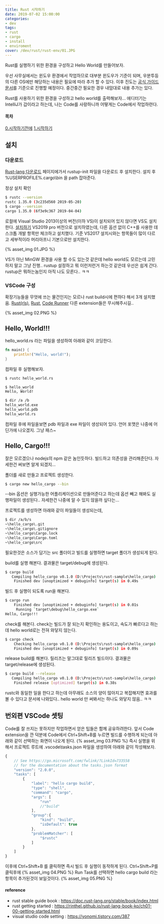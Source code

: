 ```yaml
---
title: Rust 시작하기
date: 2019-07-02 15:00:00
categories:
- dev
tags:
- rust
- cargo
- install
- enviroment
cover: /dev/rust/rust-env/01.JPG
---
```


Rust를 실행하기 위한 환경을 구성하고 Hello World를 만들어보자.

<!-- more -->
우선 사무실에서는 윈도우 환경에서 작업하므로 대부분 윈도우가 기준이 되며, 우분투등의 다른 OS에만 해당하는 내용은 필요에 따라 추가 할 수 있다.
이후 진도는 [공식 가이드 문서](https://doc.rust-lang.org/stable/book/index.html)를 기준으로 진행할 예정이다. 중간중간 필요한 경우 내맘대로 내용 추가는 있다.

Rust를 사용하기 위한 환경을 구성하고 hello world를 출력해보자...
에디터기는 IntelliJ가 갑이라고 하는데, 나는 Code를 사랑하니까 어떻게는 Code에서 작업하련다.


#### 목차
[0.시작하기전에](../rust-start/)
[1.시작하기](.)

## 설치

### 다운로드
[Rust-lang 다운로드](https://www.rust-lang.org/tools/install) 페이지에가서 rustup-init 파일을 다운로드 후 설치한다.
설치 후 %USERPROFILE%\.cargo\bin 을 path 잡아준다.

정상 설치 확인
```sh
$ rustc --version
rustc 1.35.0 (3c235d560 2019-05-20)
$ cargo --version
cargo 1.35.0 (6f3e9c367 2019-04-04)
```

로컬에 Visual Studio 2013이상의 버전(이하 VS)이 설치되어 있지 않다면 VS도 설치한다. [설치하기](https://visualstudio.microsoft.com/ko/downloads/)
VS2019 pro 버전으로 설치하였는데, 다른 옵션 없이 C++를 사용한 데스크톱 개발 항목만 체크하고 설치했다.
기준 VS2017 설치시와는 항목들이 많이 다르고 세부적이라 머리아프니 기본으로만 설치한다.

{% asset_img 01.JPG %}

VS가 아닌 MinGW 환경을 사용 할 수도 있는것 같은데 hello world도 모르는데 고민하지 말고 그냥 진행..
rustup 설정하고 뭐 이런저런거 하는것 같은데 우선은 쉽게 간다. rustup은 뭐하는놈인지 아직 나도 모른다.. ㅋㅋ

### VSCode 구성
확장기능들을 무엇에 쓰는 물건인지는 모르나 rust build시에 편하다 해서 3개 설치했음.
[Rust(rls)](https://marketplace.visualstudio.com/items?itemName=rust-lang.rust), [Rust](https://marketplace.visualstudio.com/items?itemName=kalitaalexey.vscode-rust), [Code Runner](https://marketplace.visualstudio.com/items?itemName=formulahendry.code-runner)
다른 extension들은 무시해주시길..

{% asset_img 02.PNG %}

## Hello, World!!!
hello_world.rs 라는 파일을 생성하여 아래와 같이 코딩한다.
```rust
fn main() {
    println!("Hello, world!");
}
```
컴파일 후 실행해보자.
```sh
$ rustc hello_world.rs

$ hello_world
Hello, World!

$ dir /a /b
hello_world.exe
hello_world.pdb
hello_world.rs
```
컴파일 후에 파일을보면 pdb 파일과 exe 파일이 생성되어 있다.
언어 포맷은 나중에 어딘가에 나오겠지. 그냥 패스~

## Hello, Cargo!!!
잘은 모르겠으나 nodejs의 npm 같은 놈인듯하다. 빌드하고 의존성을 관리해준단다.
자세한건 써보면 알게 되겠지...

폴더를 새로 만들고 프로젝트 생성한다.
```sh
$ cargo new hello_cargo --bin
```
--bin 옵션은 실행가능한 어플리케이션으로 만들어준다고 하는데 옵션 빼고 해봐도 실행파일이 생성된다..
자세한건 나중에 알 수 있지 않을까 싶다는...

프로젝트를 생성하면 아래와 같이 파일들이 생성되는데, 
```sh
$ dir /a/b/s  
~\hello_cargo\.git
~\hello_cargo\.gitignore
~\hello_cargo\Cargo.lock
~\hello_cargo\Cargo.toml
~\hello_cargo\src
```
필요한것은 소스가 담기는 src 폴더이고 빌드를 실행하면 target 폴더가 생성되게 된다.

build를 실행 해본다.
결과물은 target/debug에 생성된다.
```sh
$ cargo build
   Compiling hello_cargo v0.1.0 (D:\Projects\rust-sample\hello_cargo)
    Finished dev [unoptimized + debuginfo] target(s) in 0.49s
```

빌드 후 실행이 되도록 run을 해본다.
```sh
$ cargo run
    Finished dev [unoptimized + debuginfo] target(s) in 0.01s
     Running `target\debug\hello_cargo.exe`
Hello, Cargo!!!
```

check를 해본다. check는 빌드가 잘 되는지 확인하는 용도이고, 속도가 빠르다고 하는데 hello world로는 전혀 와닿지 않는다.
```sh
$ cargo check
    Checking hello_cargo v0.1.0 (D:\Projects\rust-sample\hello_cargo)
    Finished dev [unoptimized + debuginfo] target(s) in 0.09s
```

release build를 해본다. 릴리즈는 말그대로 릴리즈 빌드이다.
결과물은 target/release에 생성된다.
```sh
$ cargo build --release
   Compiling hello_cargo v0.1.0 (D:\Projects\rust-sample\hello_cargo)
    Finished release [optimized] target(s) in 0.38s
```

rustc와 동일한 일을 한다고 하는데 아무래도 소스의 양이 많아지고 복잡해지면 효과를 볼 수 있다고 문서에 나와있다..
hello world 만 써봐서는 하나도 와닿지 않음.. ㅋㅋ

## 번외편 VSCode 셋팅
Code를 잘 쓰지는 못하지만 작업하면서 얻은 팁들은 함께 공유하려한다.
앞서 Code extension을 깐 덕분에 Code에서 Ctrl+Shift+B를 누르면 빌드를 수행하게 되는데 아래와 같이 선택하는 화면이 나오게 된다.
{% asset_img 03.PNG %}
즉시 실행을 위해서 프로젝트 루트에 .vscode\tasks.json 파일을 생성하여 아래와 같이 작성해보자.
```js
{
    // See https://go.microsoft.com/fwlink/?LinkId=733558
    // for the documentation about the tasks.json format
    "version": "2.0.0",
    "tasks": [
        {
            "label": "hello cargo build",
            "type": "shell",
            "command": "cargo",
            "args": [
                "run"
                //"build"
            ],
            "group":{
                "kind": "build",
                "isDefault": true
            },
            "problemMatcher": [
                "$rustc"
            ]
        }
    ]
}
```
이후에 Ctrl+Shift+B 를 클릭하면 즉시 빌드 후 실행이 동작하게 된다.
Ctrl+Shift+P를 클릭후에
{% asset_img 04.PNG %}
Run Task를 선택하면 hello cargo build 라는 항목이 추가된것이 보일것이다.
{% asset_img 05.PNG %}



#### reference
  - rust stable guide book : https://doc.rust-lang.org/stable/book/index.html
  - rust getting started : https://rinthel.github.io/rust-lang-book-ko/ch01-00-getting-started.html
  - visual studio code setting : https://yonomi.tistory.com/387